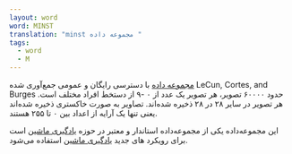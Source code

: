 ```yaml
---
layout: word
word: MINST
translation: "minst مجموعه داده "
tags:
  - word
  - M
---
```

[مجموعه داده](d/data_set_or_dataset/) با دسترسی رایگان و عمومی جمع‌آوری شده LeCun, Cortes, and Burges حدود ۶۰۰۰۰ تصویر، هر تصویر یک عدد از ۰ -۹ از دستخط افراد مختلف است. هر تصویر در سایر ۲۸ در ۲۸ ذخیره شده‌اند. تصاویر به صورت خاکستری ذخیره شده‌اند یعنی تنها یک آرایه از اعداد بین ۰ تا ۲۵۵ هستند.

این مجموعه‌داده یکی از مجموعه‌داده استاندار و معتبر در حوزه [یادگیری ماشین](m/machine_learning) است برای رویکرد های جدید [یادگیری ماشین](m/machine_learning) استفاده می‌شود.
